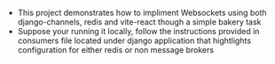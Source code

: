* This project demonstrates how to impliment Websockets using both django-channels, redis and vite-react though a simple bakery task
* Suppose your running it locally, follow the instructions provided in consumers file located under django application that hightlights configuration for either redis or non message brokers 
